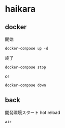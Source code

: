 # haikara

## docker

開始

```
docker-compose up -d
```

終了

```
docker-compose stop
```
or
```
docker-compose down
```



## back

開発環境スタート hot reload
```
air 
```